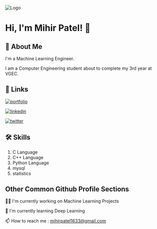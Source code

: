 
![Logo](https://github-readme-stats.vercel.app/api?username=Mihir76&&show_icons=true&title_color=ffffff&icon_color=bb2acf&text_color=daf7dc&bg_color=151515)


# Hi, I'm Mihir Patel! 👋


## 🚀 About Me
I'm a Machine Learning Engineer.

I am a Computer Engineering student about to complete my 3rd year at VGEC.

## 🔗 Links
[![portfolio](https://img.shields.io/badge/my_portfolio-000?style=for-the-badge&logo=ko-fi&logoColor=white)](https://github.com/Mihir76)

[![linkedin](https://img.shields.io/badge/linkedin-0A66C2?style=for-the-badge&logo=linkedin&logoColor=white)]()

[![twitter](https://img.shields.io/badge/twitter-1DA1F2?style=for-the-badge&logo=twitter&logoColor=white)](https://twitter.com/Mihir_patel1633)


## 🛠 Skills
1. C Language
2. C++ Language
3. Python Language
4. mysql
5. statistics


## Other Common Github Profile Sections
👩‍💻 I'm currently working on Machine Learning Projects

🧠 I'm currently learning Deep Learning

📫 How to reach me : mihirpatel1633@gmail.com



